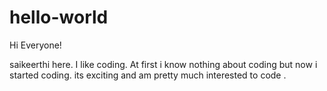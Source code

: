 # hello-world
Hi Everyone!

saikeerthi here.
I like coding.
At first i know nothing about coding but now i started coding. its exciting and am pretty much interested to code .
